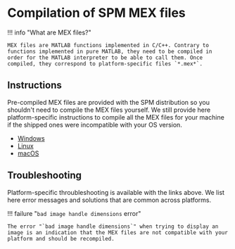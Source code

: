 # Compilation of SPM MEX files

!!! info "What are MEX files?"

    MEX files are MATLAB functions implemented in C/C++. Contrary to functions implemented in pure MATLAB, they need to be compiled in order for the MATLAB interpreter to be able to call them. Once compiled, they correspond to platform-specific files `*.mex*`.

## Instructions

Pre-compiled MEX files are provided with the SPM distribution so you shouldn't need to compile the MEX files yourself. We still provide here platform-specific instructions to compile all the MEX files for your machine if the shipped ones were incompatible with your OS version.

* [Windows](windows.md)
* [Linux](linux.md)
* [macOS](macos.md)

## Troubleshooting

Platform-specific throubleshooting is available with the links above. We list here error messages and solutions that are common across platforms. 

!!! failure "`bad image handle dimensions` error"

    The error "`bad image handle dimensions`" when trying to display an image is an indication that the MEX files are not compatible with your platform and should be recompiled.
